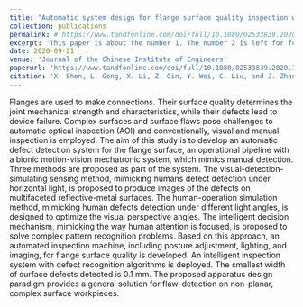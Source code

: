 ```yaml
---
title: "Automatic system design for flange surface quality inspection with a bionic motion-vision paradigm"
collection: publications
permalink: # https://www.tandfonline.com/doi/full/10.1080/02533839.2020.1819430
excerpt: 'This paper is about the number 1. The number 2 is left for future work.'
date: 2020-09-21
venue: 'Journal of the Chinese Institute of Engineers'
paperurl: 'https://www.tandfonline.com/doi/full/10.1080/02533839.2020.1819430'
citation: 'X. Shen, L. Gong, X. Li, Z. Qin, Y. Wei, C. Liu, and J. Zhang, "Automatic system design for flange surface quality inspection with a bionic motion-vision paradigm," Journal of the Chinese Institute of Engineers, vol. 43, no. 8, pp. 819--830, Sep. 2020.'
---
```


Flanges are used to make connections. Their surface quality determines the joint mechanical strength and characteristics, while their defects lead to device failure. Complex surfaces and surface flaws pose challenges to automatic optical inspection (AOI) and conventionally, visual and manual inspection is employed. The aim of this study is to develop an automatic defect detection system for the flange surface, an operational pipeline with a bionic motion-vision mechatronic system, which mimics manual detection. Three methods are proposed as part of the system. The visual-detection-simulating sensing method, mimicking humans defect detection under horizontal light, is proposed to produce images of the defects on multifaceted reflective-metal surfaces. The human-operation simulation method, mimicking human defects detection under different light angles, is designed to optimize the visual perspective angles. The intelligent decision mechanism, mimicking the way human attention is focused, is proposed to solve complex pattern recognition problems. Based on this approach, an automated inspection machine, including posture adjustment, lighting, and imaging, for flange surface quality is developed. An intelligent inspection system with defect recognition algorithms is deployed. The smallest width of surface defects detected is 0.1 mm. The proposed apparatus design paradigm provides a general solution for flaw-detection on non-planar, complex surface workpieces.
